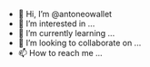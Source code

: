 - 👋 Hi, I’m @antoneowallet
- 👀 I’m interested in ...
- 🌱 I’m currently learning ...
- 💞️ I’m looking to collaborate on ...
- 📫 How to reach me ...

<!---
antoneowallet/antoneowallet is a ✨ special ✨ repository because its `README.md` (this file) appears on your GitHub profile.
You can click the Preview link to take a look at your changes.
--->
